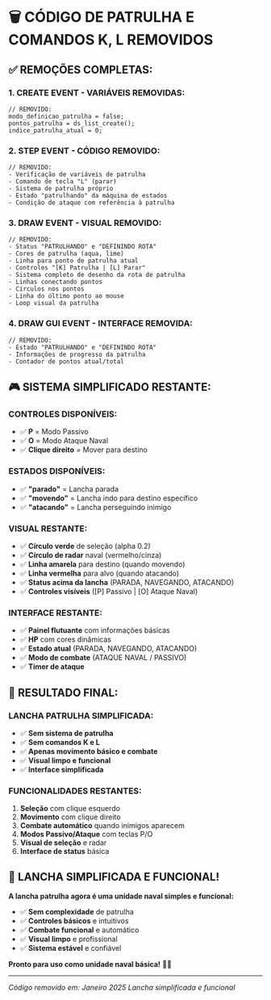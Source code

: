 # 🗑️ **CÓDIGO DE PATRULHA E COMANDOS K, L REMOVIDOS**

## ✅ **REMOÇÕES COMPLETAS:**

### **1. CREATE EVENT - VARIÁVEIS REMOVIDAS:**
```gml
// REMOVIDO:
modo_definicao_patrulha = false;
pontos_patrulha = ds_list_create();
indice_patrulha_atual = 0;
```

### **2. STEP EVENT - CÓDIGO REMOVIDO:**
```gml
// REMOVIDO:
- Verificação de variáveis de patrulha
- Comando de tecla "L" (parar)
- Sistema de patrulha próprio
- Estado "patrulhando" da máquina de estados
- Condição de ataque com referência à patrulha
```

### **3. DRAW EVENT - VISUAL REMOVIDO:**
```gml
// REMOVIDO:
- Status "PATRULHANDO" e "DEFININDO ROTA"
- Cores de patrulha (aqua, lime)
- Linha para ponto de patrulha atual
- Controles "[K] Patrulha | [L] Parar"
- Sistema completo de desenho da rota de patrulha
- Linhas conectando pontos
- Círculos nos pontos
- Linha do último ponto ao mouse
- Loop visual da patrulha
```

### **4. DRAW GUI EVENT - INTERFACE REMOVIDA:**
```gml
// REMOVIDO:
- Estado "PATRULHANDO" e "DEFININDO ROTA"
- Informações de progresso da patrulha
- Contador de pontos atual/total
```

## 🎮 **SISTEMA SIMPLIFICADO RESTANTE:**

### **CONTROLES DISPONÍVEIS:**
- ✅ **P** = Modo Passivo
- ✅ **O** = Modo Ataque Naval
- ✅ **Clique direito** = Mover para destino

### **ESTADOS DISPONÍVEIS:**
- ✅ **"parado"** = Lancha parada
- ✅ **"movendo"** = Lancha indo para destino específico
- ✅ **"atacando"** = Lancha perseguindo inimigo

### **VISUAL RESTANTE:**
- ✅ **Círculo verde** de seleção (alpha 0.2)
- ✅ **Círculo de radar** naval (vermelho/cinza)
- ✅ **Linha amarela** para destino (quando movendo)
- ✅ **Linha vermelha** para alvo (quando atacando)
- ✅ **Status acima da lancha** (PARADA, NAVEGANDO, ATACANDO)
- ✅ **Controles visíveis** ([P] Passivo | [O] Ataque Naval)

### **INTERFACE RESTANTE:**
- ✅ **Painel flutuante** com informações básicas
- ✅ **HP** com cores dinâmicas
- ✅ **Estado atual** (PARADA, NAVEGANDO, ATACANDO)
- ✅ **Modo de combate** (ATAQUE NAVAL / PASSIVO)
- ✅ **Timer de ataque**

## 🎯 **RESULTADO FINAL:**

### **LANCHA PATRULHA SIMPLIFICADA:**
- ✅ **Sem sistema de patrulha**
- ✅ **Sem comandos K e L**
- ✅ **Apenas movimento básico e combate**
- ✅ **Visual limpo e funcional**
- ✅ **Interface simplificada**

### **FUNCIONALIDADES RESTANTES:**
1. **Seleção** com clique esquerdo
2. **Movimento** com clique direito
3. **Combate automático** quando inimigos aparecem
4. **Modos Passivo/Ataque** com teclas P/O
5. **Visual de seleção** e radar
6. **Interface de status** básica

## 🚀 **LANCHA SIMPLIFICADA E FUNCIONAL!**

**A lancha patrulha agora é uma unidade naval simples e funcional:**
- ✅ **Sem complexidade** de patrulha
- ✅ **Controles básicos** e intuitivos
- ✅ **Combate funcional** e automático
- ✅ **Visual limpo** e profissional
- ✅ **Sistema estável** e confiável

**Pronto para uso como unidade naval básica!** 🚢✨

---
*Código removido em: Janeiro 2025*
*Lancha simplificada e funcional*
